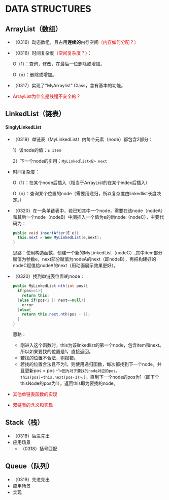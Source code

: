 # DATA STRUCTURES

## ArrayList（数组）

- （0316）动态数组，且占用**连续的**内存空间<font color="#dd0000">（内存如何分配？）</font>

- （0316）时间复杂度<font color="#dd0000">（空间复杂度？）</font>：

  O（1）：查询，修改，在最后一位删除或增加。

  O（n）：删除或增加。

- （0317）实现了"MyArraylist" Class，含有基本的功能。
- <font color="#dd0000">ArrayList为什么是线程不安全的？</font>

## LinkedList（链表）

#### SinglyLinkedList

- （0319）单链表（MyLinkedList）内每个元素（node）都包含2部分：

  1）该node的值：`E item`

  2）下一个node的引用：`MyLinkedlist<E> next`

- 时间复杂度：

  O（1）：在某个node后插入（相当于ArrayList的在某个index后插入）

  O（n）：查询某个位置的node（需要用递归，所以复杂度由linkedlist长度决定。）

- （0320）在一条单链表中，若已知其中一个node，需要在该node（nodeA）和其后一个node（nodeB）中间插入一个值为e的新node（nodeC），主要代码为：

  ```java
  public void insertAfter(E e){
    this.next = new MyLinkedList(e,next);
  }
  ```

  思路：使用构造函数，创建一个新的MyLinkedList（nodeC）,其中item部分赋值为参数e，next部分赋值为nodeA的next（即nodeB），再把构建好的nodeC赋值给nodeA的next（用动画展示效果更好）。

- （0320）找到单链表位置i的node：

  ```java
  public MyLinkedList nth(int pos){
    if(pos==1){
      return this;
    }else if(pos<1 || next==null){
      error
    }else{
      return this.next.nth(pos - 1);
    }
  }
  ```

  思路：

  - 刚进入这个函数时，this为该linkedlist的第一个node，包含item和next。所以如果要找的位置是1，直接返回。
  - 若找的位置不合法，则报错。
  - 若找的位置合法且不为1，则使用递归函数，每次都找到下一个node，并且更新pos = pos -1`<因为对于要找的node对应的pos，this(pos)=this.next(pos-1)>。`）。直到下一个node的pos为1（即下个thisNode的pos为1），返回this即为要找的node。

- <font color="#dd0000">其他单链表函数的实现</font>
- <font color="#dd0000">双链表的含义和实现</font>

## Stack（栈）

- （0318）后进先出
- 应用场景
  - （0318）括号匹配

## Queue（队列）

- （0319）先进先出
- 应用场景
- 实现